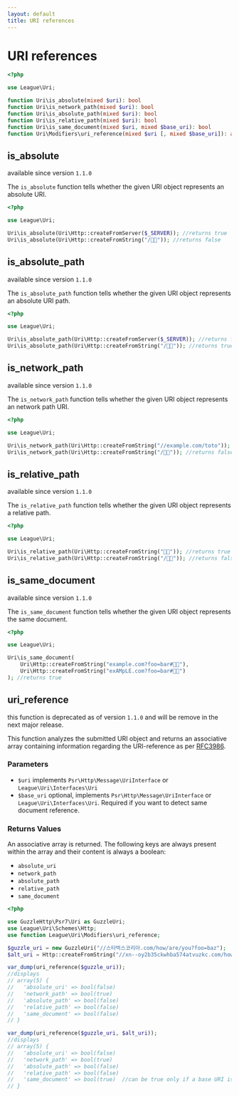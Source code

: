 ```yaml
---
layout: default
title: URI references
---
```


URI references
=======

~~~php
<?php

use League\Uri;

function Uri\is_absolute(mixed $uri): bool
function Uri\is_network_path(mixed $uri): bool
function Uri\is_absolute_path(mixed $uri): bool
function Uri\is_relative_path(mixed $uri): bool
function Uri\is_same_document(mixed $uri, mixed $base_uri): bool
function Uri\Modifiers\uri_reference(mixed $uri [, mixed $base_uri]): array
~~~

## is_absolute

<p class="message-info">available since version <code>1.1.0</code></p>

The `is_absolute` function tells whether the given URI object represents an absolute URI.

~~~php
<?php

use League\Uri;

Uri\is_absolute(Uri\Http::createFromServer($_SERVER)); //returns true
Uri\is_absolute(Uri\Http::createFromString("/🍣🍺")); //returns false
~~~

## is_absolute_path

<p class="message-info">available since version <code>1.1.0</code></p>

The `is_absolute_path` function tells whether the given URI object represents an absolute URI path.

~~~php
<?php

use League\Uri;

Uri\is_absolute_path(Uri\Http::createFromServer($_SERVER)); //returns false
Uri\is_absolute_path(Uri\Http::createFromString("/🍣🍺")); //returns true
~~~

## is_network_path

<p class="message-info">available since version <code>1.1.0</code></p>

The `is_network_path` function tells whether the given URI object represents an network path URI.

~~~php
<?php

use League\Uri;

Uri\is_network_path(Uri\Http::createFromString("//example.com/toto")); //returns true
Uri\is_network_path(Uri\Http::createFromString("/🍣🍺")); //returns false
~~~

## is_relative_path

<p class="message-info">available since version <code>1.1.0</code></p>

The `is_relative_path` function tells whether the given URI object represents a relative path.

~~~php
<?php

use League\Uri;

Uri\is_relative_path(Uri\Http::createFromString("🏳️‍🌈")); //returns true
Uri\is_relative_path(Uri\Http::createFromString("/🍣🍺")); //returns false
~~~

## is_same_document

<p class="message-info">available since version <code>1.1.0</code></p>

The `is_same_document` function tells whether the given URI object represents the same document.

~~~php
<?php

use League\Uri;

Uri\is_same_document(
    Uri\Http::createFromString("example.com?foo=bar#🏳️‍🌈"),
    Uri\Http::createFromString("exAMpLE.com?foo=bar#🍣🍺")
); //returns true
~~~

## uri_reference

<p class="message-warning">this function is deprecated as of version <code>1.1.0</code> and will be remove in the next major release.</p>

This function analyzes the submitted URI object and returns an associative array containing information regarding the URI-reference as per [RFC3986](https://tools.ietf.org/html/rfc3986#section-4.1).

### Parameters

- `$uri` implements `Psr\Http\Message\UriInterface` or `League\Uri\Interfaces\Uri`
- `$base_uri` optional, implements `Psr\Http\Message\UriInterface` or `League\Uri\Interfaces\Uri`. Required if you want to detect same document reference.

### Returns Values

An associative array is returned. The following keys are always present within the array and their content is always a boolean:

- `absolute_uri`
- `network_path`
- `absolute_path`
- `relative_path`
- `same_document`

~~~php
<?php

use GuzzleHttp\Psr7\Uri as GuzzleUri;
use League\Uri\Schemes\Http;
use function League\Uri\Modifiers\uri_reference;

$guzzle_uri = new GuzzleUri("//스타벅스코리아.com/how/are/you?foo=baz");
$alt_uri = Http::createFromString("//xn--oy2b35ckwhba574atvuzkc.com/how/are/you?foo=baz#bar");

var_dump(uri_reference($guzzle_uri));
//displays
// array(5) {
//   'absolute_uri' => bool(false)
//   'network_path' => bool(true)
//   'absolute_path' => bool(false)
//   'relative_path' => bool(false)
//   'same_document' => bool(false)
// }

var_dump(uri_reference($guzzle_uri, $alt_uri));
//displays
// array(5) {
//   'absolute_uri' => bool(false)
//   'network_path' => bool(true)
//   'absolute_path' => bool(false)
//   'relative_path' => bool(false)
//   'same_document' => bool(true)  //can be true only if a base URI is provided
// }
~~~
